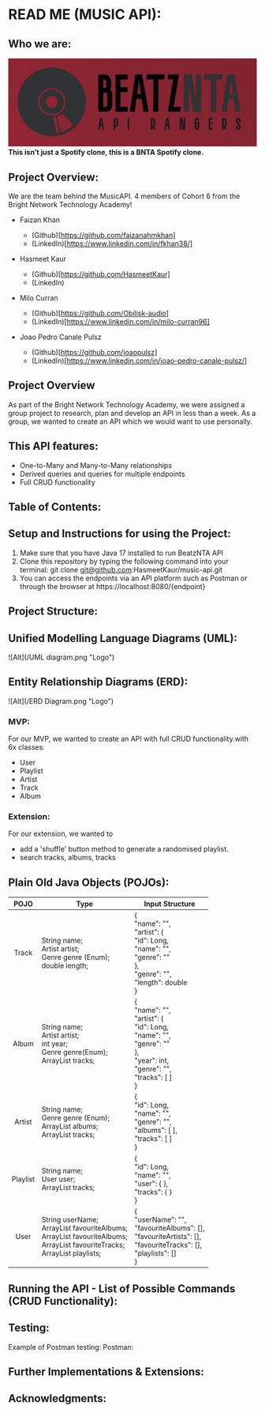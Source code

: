 # **READ ME (MUSIC API):**

## **Who we are:**
![Alt](/logo.png "Logo")
**This isn’t just a Spotify clone, this is a BNTA Spotify clone.**

## **Project Overview:**
We are the team behind the MusicAPI. 4 members of Cohort 6 from the Bright Network Technology Academy!

* Faizan Khan
    * (Github)[https://github.com/faizanahmkhan]
    * (LinkedIn)[https://www.linkedin.com/in/fkhan38/]

* Hasmeet Kaur
    * (Github)[https://github.com/HasmeetKaur]
    * (LinkedIn)

* Milo Curran
    * (Github)[https://github.com/Obilisk-audio]
    * (LinkedIn)[https://www.linkedin.com/in/milo-curran96]

* Joao Pedro Canale Pulsz
    * (Github)[https://github.com/joaopulsz]
    * (LinkedIn)[https://www.linkedin.com/in/joao-pedro-canale-pulsz/]

## **Project Overview**
As part of the Bright Network Technology Academy, we were assigned a group project to research, plan and develop an API in less than a week. As a group, we wanted to create an API which we would want to use personally.

## **This API features:**
- One-to-Many and Many-to-Many relationships
- Derived queries and queries for multiple endpoints
- Full CRUD functionality

## **Table of Contents:**

## **Setup and Instructions for using the Project:**
1. Make sure that you have Java 17 installed to run BeatzNTA API
2. Clone this repository by typing the following command into your terminal:
   git clone git@github.com:HasmeetKaur/music-api.git
3. You can access the endpoints via an API platform such as Postman or through the browser at https://localhost:8080/{endpoint}

## **Project Structure:**

## **Unified Modelling Language Diagrams (UML):**
![Alt](/UML diagram.png "Logo")

## **Entity Relationship Diagrams (ERD):**
![Alt](/ERD Diagram.png "Logo")

### **MVP:**
For our MVP, we wanted to create an API with full CRUD functionality.with 6x classes:

* User
* Playlist
* Artist
* Track
* Album

### **Extension:**

For our extension, we wanted to
* add a 'shuffle' button method to generate a randomised playlist.
* search tracks, albums, tracks

## **Plain Old Java Objects (POJOs):**
| POJO 	| Type 	| Input Structure 	|
|:---:	|---	|---	|
| Track 	| String name;<br>Artist artist;<br>Genre genre (Enum);<br>double length; 	| {<br>"name": "",<br>"artist": {    <br>     "id": Long,<br>     "name": "",<br>     "genre": ""<br>           },<br>"genre": "",<br>"length": double<br>} 	|
| Album 	| String name;<br>Artist artist;<br>int year;<br>Genre genre(Enum);<br>ArrayList<Track> tracks; 	| {<br>"name": "",<br>"artist": {<br>     "id": Long,<br>     "name": "",<br>     "genre": ""<br>           },<br>"year": int,<br>"genre": "",<br>"tracks": [ ]<br>} 	|
| Artist 	| String name;<br>Genre genre (Enum);<br>ArrayList<Album> albums;<br>ArrayList<Track> tracks; 	| {<br>"id": Long,        <br>"name": "",<br>"genre": "",<br>"albums": [ ],      <br>"tracks": [ ]<br>} 	|
| Playlist 	| String name;<br>User user;<br>ArrayList<Track> tracks; 	| {<br>"id": Long,<br>"name": "",<br>"user": { },<br>"tracks": { }<br>} 	|
| User 	| String userName; <br>ArrayList<Album> favouriteAlbums;<br>ArrayList<Album> favouriteAlbums;<br>ArrayList<Artist> favouriteTracks;<br>ArrayList<Playlist> playlists; 	| {<br>"userName": "",<br>"favouriteAlbums": [],<br>"favouriteArtists": [],<br>"favouriteTracks": [],<br>"playlists": []<br>} 	|

## **Running the API - List of Possible Commands (CRUD Functionality):**

## **Testing:**
Example of Postman testing:
Postman:

## **Further Implementations & Extensions:**

## **Acknowledgments:**

